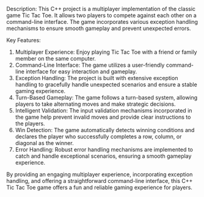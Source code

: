 Description: This C++ project is a multiplayer implementation of the classic game Tic Tac Toe. It allows two players to compete against each other on a command-line interface. The game incorporates various exception handling mechanisms to ensure smooth gameplay and prevent unexpected errors.

Key Features:
1. Multiplayer Experience: Enjoy playing Tic Tac Toe with a friend or family member on the same computer.
2. Command-Line Interface: The game utilizes a user-friendly command-line interface for easy interaction and gameplay.
3. Exception Handling: The project is built with extensive exception handling to gracefully handle unexpected scenarios and ensure a stable gaming experience.
4. Turn-Based Gameplay: The game follows a turn-based system, allowing players to take alternating moves and make strategic decisions.
5. Intelligent Validation: The input validation mechanisms incorporated in the game help prevent invalid moves and provide clear instructions to the players.
6. Win Detection: The game automatically detects winning conditions and declares the player who successfully completes a row, column, or diagonal as the winner.
7. Error Handling: Robust error handling mechanisms are implemented to catch and handle exceptional scenarios, ensuring a smooth gameplay experience.

By providing an engaging multiplayer experience, incorporating exception handling, and offering a straightforward command-line interface, this C++ Tic Tac Toe game offers a fun and reliable gaming experience for players.
